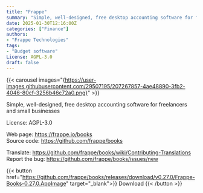 ```yaml
---
title: "Frappe"
summary: "Simple, well-designed, free desktop accounting software for freelancers and small businesses"
date: 2025-01-30T12:16:00Z
categories: ["Finance"]
authors:
- "Frappe Technologies"
tags:
- "Budget software"
License: AGPL-3.0
draft: false
---
```


{{< carousel images="{https://user-images.githubusercontent.com/29507195/207267857-4ae48890-3fb2-4046-80cf-3256b46c72a0.png}" >}}

Simple, well-designed, free desktop accounting software for freelancers and small businesses

License: AGPL-3.0

Web page: <https://frappe.io/books>  
Source code: <https://github.com/frappe/books>

Translate: <https://github.com/frappe/books/wiki/Contributing-Translations>  
Report the bug: <https://github.com/frappe/books/issues/new>  

{{< button href="https://github.com/frappe/books/releases/download/v0.27.0/Frappe-Books-0.27.0.AppImage" target="_blank">}}
Download
{{< /button >}}